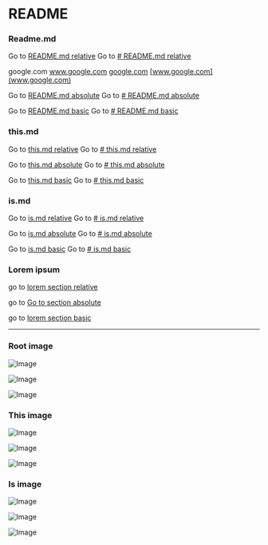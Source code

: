# README

### Readme.md

Go to [README.md relative](./README.md)
Go to [# README.md relative](./README.md#ismd)


google.com
www.google.com
[google.com](google.com)
[www.google.com](www.google.com)

Go to [README.md absolute](/README.md)
Go to [# README.md absolute](/README.md#ismd)

Go to [README.md basic](README.md)
Go to [# README.md basic](README.md#ismd)


### this.md

Go to [this.md relative](./this/this.md)
Go to [# this.md relative](./this/this.md#thismd-1)

Go to [this.md absolute](/this/this.md)
Go to [# this.md absolute](/this/this.md#thismd-1)

Go to [this.md basic](this/this.md)
Go to [# this.md basic](this/this.md#thismd-1)

### is.md

Go to [is.md relative](./this/is/is.md)
Go to [# is.md relative](./this/is/is.md#ismd-1)

Go to [is.md absolute](/this/is/is.md)
Go to [# is.md absolute](/this/is/is.md#ismd-1)

Go to [is.md basic](this/is/is.md)
Go to [# is.md basic](this/is/is.md#ismd-1)


### Lorem ipsum

go to [lorem section relative](./this/is/is.md#subtitle)

go to [Go to section absolute](/this/is/is.md#subtitle)

go to [lorem section basic](this/is/is.md#subtitle)


---

### Root image

![Image](./root.jpg)

![Image](/root.jpg)

![Image](root.jpg)

### This image

![Image](./this/this.jpg)

![Image](/this/this.jpg)

![Image](this/this.jpg)

### Is image

![Image](./this/is/is.jpg)

![Image](/this/is/is.jpg)

![Image](this/is/is.jpg)
